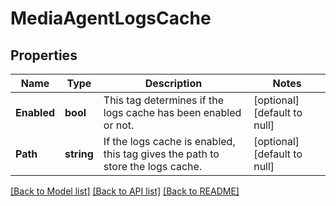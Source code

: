 # MediaAgentLogsCache

## Properties
Name | Type | Description | Notes
------------ | ------------- | ------------- | -------------
**Enabled** | **bool** | This tag determines if the logs cache has been enabled or not.  | [optional] [default to null]
**Path** | **string** | If the logs cache is enabled, this tag gives the path to store the logs cache. | [optional] [default to null]

[[Back to Model list]](../README.md#documentation-for-models) [[Back to API list]](../README.md#documentation-for-api-endpoints) [[Back to README]](../README.md)

